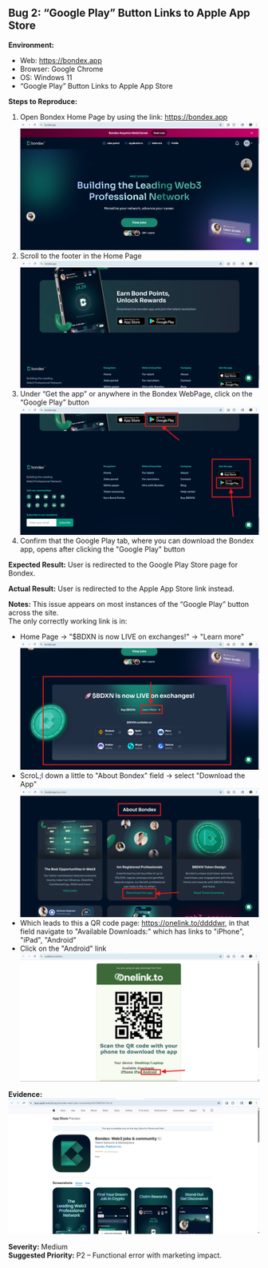 ## Bug 2: “Google Play” Button Links to Apple App Store

**Environment:**
- Web: https://bondex.app
- Browser: Google Chrome
- OS: Windows 11
- “Google Play” Button Links to Apple App Store

**Steps to Reproduce:**
1. Open Bondex Home Page by using the link: https://bondex.app
![Bondex Home Page](images/Bondex_Home_Page.png)
2. Scroll to the footer in the Home Page
![Bondex Footer](images/Bondex_Footer.png)
3. Under “Get the app” or anywhere in the Bondex WebPage, click on the “Google Play” button
![Google Play Button Selection](images/Google_Play_Button_Selection.png)
4. Confirm that the Google Play tab, where you can download the Bondex app, opens after clicking the "Google Play" button

**Expected Result:**
User is redirected to the Google Play Store page for Bondex.

**Actual Result:**
User is redirected to the Apple App Store link instead.

**Notes:**
This issue appears on most instances of the “Google Play” button across the site.  
The only correctly working link is in:
- Home Page → "$BDXN is now LIVE on exchanges!" → "Learn more"
![Learn More Selection](images/Learn_More_Selection.png)
- ScroL;l down a little to "About Bondex" field → select "Download the App" 
![Download the App Selection](images/Download_the_App_Selection.png)
- Which leads to this a QR code page: https://onelink.to/ddddwr, in that field navigate to "Available Downloads:" which has links to "iPhone", "iPad", "Android"
- Click on the "Android" link
![Android Selection](images/Android_Selection.png)

**Evidence:**
![Wrong Google Play Link](images/Wrong_Google_Play_Link.png)

**Severity:** Medium  
**Suggested Priority:** P2 – Functional error with marketing impact.
